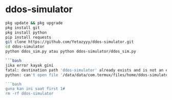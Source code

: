 # ddos-simulator

```bash
pkg update && pkg upgrade
pkg install git
pkg install python
pip install requests
git clone https://github.com/Yetazyyy/ddos-simulator.git
cd ddos-simulator
python ddos_sim.py atau python ddos-simulator/ddos_sim.py

```bash
jika error kayak gini
fatal: destination path 'ddos-simulator' already exists and is not an empty directory.
python: can't open file '/data/data/com.termux/files/home/ddos-simulator/ddos_sim.py': [Errno 2] No such file or directory

```bash
guna kan ini saat first 1#
rm -rf ddos-simulator

